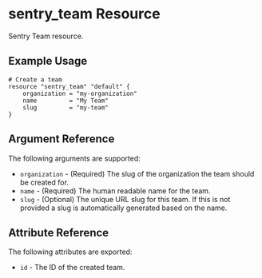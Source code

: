 # sentry_team Resource

Sentry Team resource.

## Example Usage

```hcl
# Create a team
resource "sentry_team" "default" {
    organization = "my-organization"
    name         = "My Team"
    slug         = "my-team"
}
```

## Argument Reference

The following arguments are supported:

- `organization` - (Required) The slug of the organization the team should be created for.
- `name` - (Required) The human readable name for the team.
- `slug` - (Optional) The unique URL slug for this team. If this is not provided a slug is automatically generated based on the name.

## Attribute Reference

The following attributes are exported:

- `id` - The ID of the created team.
